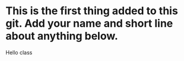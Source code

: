 # This is the first thing added to this git. Add your name and short line about anything below.

Hello class 